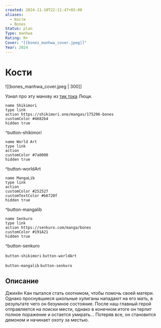 ```yaml
---
created: 2024-11-10T22:11:47+03:00
aliases:
  - Кости
  - Bones
Status: plan
Type: manhwa
Rating: R+
Cover: "[[bones_manhwa_cover.jpeg]]"
Year: 2024
---
```


# Кости

![[bones_manhwa_cover.jpeg | 300]]

Узнал про эту манхву из [тик тока](https://youtube.com/shorts/OEeJVMRoUgM?si=5FGZKmb6mgqdBl2d) Люци.

```button
name Shikimori
type link
action https://shikimori.one/mangas/175296-bones
customColor #4682b4
hidden true
```
^button-shikimori

```button
name World Art
type link
action 
customColor #7a0000
hidden true
```
^button-worldArt

```button
name MangaLib
type link
action 
customColor #252527
customTextColor #b6720f
hidden true
```
^button-mangalib

```button
name Senkuro
type link
action https://senkuro.com/manga/bones
customColor #191A21
hidden true
```
^button-senkuro



`button-shikimori` `button-worldArt`

`button-mangalib` `button-senkuro`

## Описание

Джихён Кан пытался стать охотником, чтобы помочь своей матери. Однако проснувшиеся школьные хулиганы нападают на его мать, в результате чего он безумное состояние. После наш главный герой отправляется на поиски мести, однако в конечном итоге он терпит полное поражение и остается умирать... Потеряв все, он становится демоном и начинает охоту за местью.
